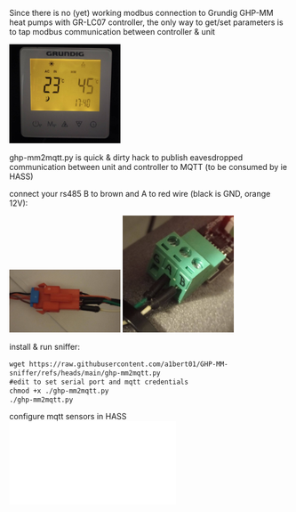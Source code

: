 Since there is no (yet) working modbus connection to Grundig GHP-MM heat pumps with GR-LC07 controller, the only way to get/set parameters is to tap  modbus communication between controller & unit

<img src='images/gr-lc07.jpg' width='200'>

ghp-mm2mqtt.py is quick & dirty hack to publish eavesdropped communication between unit and controller to MQTT (to be consumed by ie HASS)


connect your rs485 B to brown and A to red wire (black is GND, orange 12V):

<img src='images/jst-connector.jpg' width='200'> 
<img src='images/modbus2usb.jpg' width='200'>

install & run sniffer:

```
wget https://raw.githubusercontent.com/a1bert01/GHP-MM-sniffer/refs/heads/main/ghp-mm2mqtt.py
#edit to set serial port and mqtt credentials
chmod +x ./ghp-mm2mqtt.py
./ghp-mm2mqtt.py
```

configure mqtt sensors in HASS ![docs/hass-sensors.txt](docs/hass-sensors.txt)

